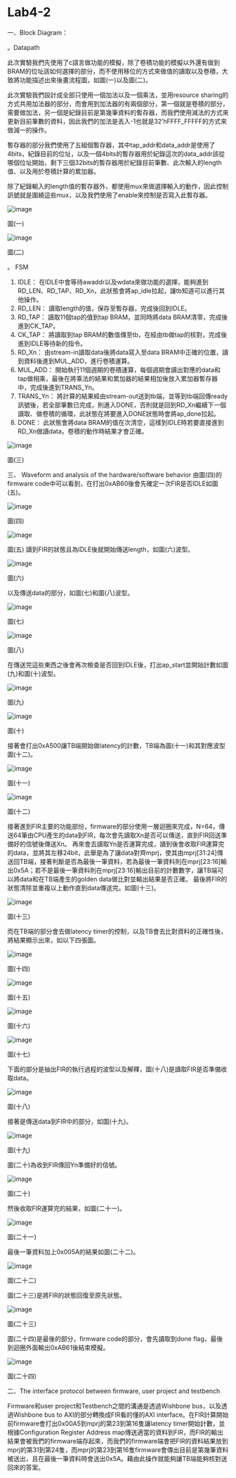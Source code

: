 # Lab4-2

一、Block Diagram：

  。Datapath
  
  此次實驗我們先使用了c語言做功能的模擬，除了卷積功能的模擬以外還有做到BRAM的位址該如何選擇的部分，而不使用移位的方式來做值的讀取以及卷積，大致將功能描述出來後畫流程圖，如圖(一)以及圖(二)。
  
  此次實驗我們設計成全部只使用一個加法以及一個乘法，並用resource sharing的方式共用加法器的部分，而會用到加法器的有兩個部分，第一個就是卷積的部分，需要做加法，另一個是紀錄目前是第幾筆資料的暫存器，而我們使用減法的方式來更新目前筆數的資料，因此我們的加法是丟入-1也就是32’hFFFF_FFFFF的方式來做減一的操作。
  
  暫存器的部分我們使用了五組個暫存器，其中tap_addr和data_addr是使用了4bits，紀錄目前的位址，以及一個4bits的暫存器用於紀錄這次的data_addr該從哪個位址開始，剩下三個32bits的暫存器用於紀錄目前筆數、此次輸入的length值、以及用於卷積計算的累加器。
  	
  除了紀錄輸入的length值的暫存器外，都使用mux來做選擇輸入的動作，因此控制訊號就是圍繞這些mux，以及我們使用了enable來控制是否寫入此暫存器。
   
  ![image](https://github.com/Fossum2523/Lab4-2/assets/131112486/cd405d9d-67f4-45ba-9a24-dc8ef636d9e2)
  
  圖(一)
  
  ![image](https://github.com/Fossum2523/Lab4-2/assets/131112486/0b5acb24-cc54-446b-98b0-7b708f06b4c8)
  
  圖(二)

。	FSM
  1.	IDLE：
  在IDLE中會等待awaddr以及wdata來做功能的選擇，能夠進到RD_LEN、RD_TAP、RD_Xn，此狀態會將ap_idle拉起，讓tb知道可以進行其他操作。
  2.	RD_LEN：
  讀取length的值，保存至暫存器，完成後回到IDLE。
  3.	RD_TAP：
  讀取11個tap的值到tap BRAM，並同時將data BRAM清零，完成後進到CK_TAP。
  4.	CK_TAP：
  將讀取到tap BRAM的數值傳至tb，在經由tb做tap的核對，完成後進到IDLE等待新的指令。
  5.	RD_Xn：
  由stream-in讀取data後將data寫入至data BRAM中正確的位置，讀到資料後進到MUL_ADD，進行卷積運算。
  6.	MUL_ADD：
  開始執行11個週期的卷積運算，每個週期會讀出對應的data和tap做相乘，最後在將乘法的結果和累加器的結果相加後放入累加器暫存器中，完成後進到TRANS_Yn。
  7.	TRANS_Yn：
  將計算的結果經由stream-out送到tb端，並等到tb端回傳ready訊號後，若全部筆數已完成，則進入DONE，否則就是回到RD_Xn繼續下一個讀取、做卷積的循環，此狀態在將要進入DONE狀態時會將ap_done拉起。
  8.	DONE：
  此狀態會將data BRAM的值在次清空，這樣到IDLE時若要直接進到RD_Xn做讀data，卷積的動作時結果才會正確。

  ![image](https://github.com/Fossum2523/Lab4-2/assets/131112486/118a0982-bc42-4c5e-8f5c-49e4420b5b49)

  圖(三)

三、	Waveform and analysis of the hardware/software behavior
由圖(四)的firmware code中可以看到，在打出0xAB60後會先確定一次FIR是否IDLE如圖(五)。

![image](https://github.com/Fossum2523/Lab4-2/assets/131112486/63791b1c-5cd3-4b47-80f1-396f5c8cd90f)

圖(四)

![image](https://github.com/Fossum2523/Lab4-2/assets/131112486/5e1759dd-5548-490e-a529-87854196f452)

圖(五)
讀到FIR的狀態且為IDLE後就開始傳送length，如圖(六)波型。

![image](https://github.com/Fossum2523/Lab4-2/assets/131112486/ebd9425a-613a-46bd-a498-b9263c227dcb)

圖(六)


以及傳送data的部分，如圖(七)和圖(八)波型。

![image](https://github.com/Fossum2523/Lab4-2/assets/131112486/7f0ff24e-ddc2-4ca8-9880-770884a5f7d0)

圖(七)

![image](https://github.com/Fossum2523/Lab4-2/assets/131112486/10de6996-6180-4821-b02f-1cba992622da)

圖(八)

在傳送完這些東西之後會再次檢查是否回到IDLE後，打出ap_start並開始計數如圖(九)和圖(十)波型。

![image](https://github.com/Fossum2523/Lab4-2/assets/131112486/687fcebd-9eac-4577-92c9-c2de1ed08857)

圖(九)

![image](https://github.com/Fossum2523/Lab4-2/assets/131112486/2ba49e01-2216-4270-a676-54ce567390ff)

圖(十)






接著會打出0xA500讓TB端開始做latency的計數，TB端為圖(十一)和其對應波型圖(十二)。

![image](https://github.com/Fossum2523/Lab4-2/assets/131112486/1abe1bfc-ed95-4ceb-9075-80c450eda707)

圖(十一)

![image](https://github.com/Fossum2523/Lab4-2/assets/131112486/8870daf9-97ba-420a-9264-dfba1ca89b7b)

圖(十二)

接著進到FIR主要的功能部份，firmware的部分使用一層迴圈來完成，N=64，傳送64筆由CPU產生的data到FIR，每次會先讀取Xn是否可以傳送，直到FIR回送準備好的信號後傳送Xn。
再來會去讀取Yn是否運算完成，讀到後會收取FIR運算完的data，並將其左移24bit，此舉是為了讓data對齊mprj，使其由mprj[31:24]傳送回TB端，接著判斷是否為最後一筆資料，若為最後一筆資料則在mprj[23:16]輸出0x5A；若不是最後一筆資料則在mprj[23:16]輸出目前的計數數字，讓TB端可以將data和在TB端產生的golden data做比對並輸出結果是否正確。
最後將FIR的狀態清除並重複以上動作直到data傳送完。如圖(十三)。

![image](https://github.com/Fossum2523/Lab4-2/assets/131112486/afb2c6f1-bc25-4448-84ac-08a01bb12bad)

圖(十三)

而在TB端的部分會去做latency timer的控制，以及TB會去比對資料的正確性後，將結果顯示出來，如以下四張圖。

![image](https://github.com/Fossum2523/Lab4-2/assets/131112486/4b74de98-75a3-4ea4-967f-892a6eb5e8d1)

圖(十四)

![image](https://github.com/Fossum2523/Lab4-2/assets/131112486/d0e4bd34-87bd-4987-8d38-020a1cbae499)

圖(十五)

![image](https://github.com/Fossum2523/Lab4-2/assets/131112486/80130c7f-b769-41ff-92f3-3d4f81d91b24)

圖(十六)

![image](https://github.com/Fossum2523/Lab4-2/assets/131112486/636680b8-4937-4aeb-8c66-a84137b447d7)

圖(十七)

下面的部分是抽出FIR的執行過程的波型以及解釋，圖(十八)是讀取FIR是否準備收取data。

![image](https://github.com/Fossum2523/Lab4-2/assets/131112486/ad3a8886-3877-4636-b5d8-6fa92aa42dac)

圖(十八)

接著是傳送data到FIR中的部分，如圖(十九)。

![image](https://github.com/Fossum2523/Lab4-2/assets/131112486/b8793c0d-e346-43db-a047-06d90254e3bc)

圖(十九)

圖(二十)為收到FIR傳回Yn準備好的信號。

![image](https://github.com/Fossum2523/Lab4-2/assets/131112486/d799960f-4444-4067-a189-56b7cb56b0da)

圖(二十)

然後收取FIR運算完的結果，如圖(二十一)。

![image](https://github.com/Fossum2523/Lab4-2/assets/131112486/e4de102b-3ec5-40e0-879b-7b4ddde9c868)

圖(二十一)

最後一筆資料加上0x005A的結果如圖(二十二)。

![image](https://github.com/Fossum2523/Lab4-2/assets/131112486/e896ee79-a43d-4a2e-9e1d-dd9693228fe3)

圖(二十二)

圖(二十三)是將FIR的狀態回復至原先狀態。

![image](https://github.com/Fossum2523/Lab4-2/assets/131112486/c8e99644-b9d4-4c75-a88f-f91a5ab8fbf7)

圖(二十三)

圖(二十四)是最後的部分，firmware code的部分，會先讀取到done flag，最後到迴圈外面輸出0xAB61後結束模擬。

![image](https://github.com/Fossum2523/Lab4-2/assets/131112486/12287f2b-570e-48b8-aef2-494b6f590ae6)

圖(二十四)

二、The interface protocol between firmware, user project and testbench

Firmware和user project和Testbench之間的溝通是透過Wishbone bus，以及透過Wishbone bus to AXI的部分轉換成FIR看的懂的AXI interface。在FIR計算開始前firmware會打出0x00A5到mprj的第23到第16隻讓latency timer開始計數，並根據Configuration Register Address map傳送適當的資料到FIR，而FIR的輸出結果會被我們的firmware端存起來，而我們的firmware端會把FIR的資料結果放到mprj的第31到第24隻，而mprj的第23到第16隻firmware會傳出目前是第幾筆資料被送出，且在最後一筆資料時會送出0x5A。藉由此操作就能夠讓TB端能夠核對送回來的答案。
